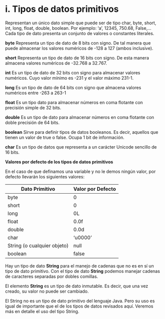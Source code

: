 
# i. Tipos de datos primitivos
Representan un único dato simple que puede ser de tipo char, byte, short, int, long, float, double, boolean. 
Por ejemplo: ‘a’, 12345, 750.68, False,... Cada tipo de dato presenta un conjunto de valores o constantes literales.

**byte**
Representa un tipo de dato de 8 bits con signo. De tal manera que puede almacenar los valores numéricos de -128 a 127 (ambos inclusive).

**short**
Representa un tipo de dato de 16 bits con signo. De esta manera almacena valores numéricos de -32.768 a 32.767.

**int**
Es un tipo de dato de 32 bits con signo para almacenar valores numéricos. Cuyo valor mínimo es -231 y el valor máximo 231-1.

**long**
Es un tipo de dato de 64 bits con signo que almacena valores numéricos entre -263 a 263-1

**float**
Es un tipo dato para almacenar números en coma flotante con precisión simple de 32 bits.

**double**
Es un tipo de dato para almacenar números en coma flotante con doble precisión de 64 bits.

**boolean**
Sirve para definir tipos de datos booleanos. Es decir, aquellos que tienen un valor de true o false. Ocupa 1 bit de información.

**char**
Es un tipo de datos que representa a un carácter Unicode sencillo de 16 bits.

**Valores por defecto de los tipos de datos primitivos**

En el caso de que definamos una variable y no le demos ningún valor, por defecto llevarán los siguientes valores:

| Dato Primitivo | 	Valor por Defecto |
|--|--|
|  byte	| 0 |
|  short| 0 |
|  long	| 0L |
|  float	| 0.0f |
|  double	| 0.0d |
|  char	| ‘u0000’ |
|  String (o cualquier objeto)	| null |
|  boolean	| false |
		
	

Hay un tipo de dato **String** para el manejo de cadenas que no es en sí un tipo de dato primitivo. Con el tipo de dato **String** podemos manejar cadenas de caracteres separadas por dobles comillas.

El elemento **String** es un tipo de dato inmutable. Es decir, que una vez creado, su valor no puede ser cambiado.

El String no es un tipo de dato primitivo del lenguaje Java. Pero su uso es igual de importante que el de los tipos de datos revisados aquí. Veremos más en detalle el uso del tipo String.
